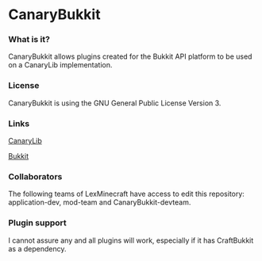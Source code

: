 CanaryBukkit
=======================

### What is it?
CanaryBukkit allows plugins created for the Bukkit API platform to be used on a CanaryLib implementation.

### License
CanaryBukkit is using the GNU General Public License Version 3.

### Links
[CanaryLib](https://github.com/CanaryModTeam/CanaryLib)

[Bukkit](https://github.com/Bukkit/Bukkit)

### Collaborators
The following teams of LexMinecraft have access to edit this repository: application-dev, mod-team and CanaryBukkit-devteam.

### Plugin support
I cannot assure any and all plugins will work, especially if it has CraftBukkit as a dependency.